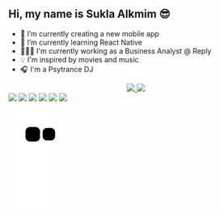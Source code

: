 ## Hi, my name is Sukla Alkmim 😎

- 🔭 I’m currently creating a new mobile app
- 🌱 I’m currently learning React Native
- 👨🏻‍💻 I'm currently working as a Business Analyst @ Reply
- 💡 I'm inspired by movies and music
- 🎧 I'm a Psytrance DJ

<div align="center">
  <a href="https://github.com/suklaalkmim">
  <img height="180em" src="https://github-readme-stats.vercel.app/api?username=suklaalkmim&show_icons=true&theme=dracula&include_all_commits=true&count_private=true"/>
  <img height="180em" src="https://github-readme-stats.vercel.app/api/top-langs/?username=suklaalkmim&layout=compact&langs_count=7&theme=dracula"/>
</div>
 
<div> 
  <a href = "mailto:sukla.alkmim@gmail.com"><img src="https://img.shields.io/badge/-Gmail-%23333?style=for-the-badge&logo=gmail&logoColor=white" target="_blank"></a>
  <a href="https://instagram.com/sunblastmusic" target="_blank"><img src="https://img.shields.io/badge/-Instagram-%23E4405F?style=for-the-badge&logo=instagram&logoColor=white" target="_blank"></a>
  <a href="https://www.linkedin.com/in/sukla-alkmim-aa08b845/" target="_blank"><img src="https://img.shields.io/badge/-LinkedIn-%230077B5?style=for-the-badge&logo=linkedin&logoColor=white" target="_blank"></a> 
  <a href="https://twitter.com/sunblastmusic" target="_blank"><img src="https://img.shields.io/badge/Twitter-1DA1F2?style=for-the-badge&logo=twitter&logoColor=white" target="_blank"></a>
  <a href="https://soundcloud.com/sunblastmusic" targ="_blank"><img src="https://img.shields.io/badge/SoundCloud-FF3300?style=for-the-badge&logo=soundcloud&logoColor=white" target="_blank"></a>
 	<a href="https://www.twitch.tv/sunblastmusic" target="_blank"><img src="https://img.shields.io/badge/Twitch-9146FF?style=for-the-badge&logo=twitch&logoColor=white" target="_blank"></a>

  ![Snake animation](https://github.com/suklaalkmim/suklaalkmim/blob/output/github-contribution-grid-snake.svg)
 
</div>
